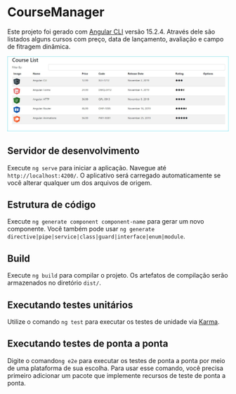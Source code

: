 # CourseManager

Este projeto foi gerado com [Angular CLI](https://github.com/angular/angular-cli) versão 15.2.4. Através dele são listados alguns cursos com preço, data de lançamento, avaliação e campo de fitragem dinâmica.   

![lista de cursos](src/assets/images/course-list.jpg)


## Servidor de desenvolvimento

Execute `ng serve` para iniciar a aplicação. Navegue até `http://localhost:4200/`. O aplicativo será carregado automaticamente se você alterar qualquer um dos arquivos de origem.

## Estrutura de código

Execute `ng generate component component-name` para gerar um novo componente. Você também pode usar `ng generate directive|pipe|service|class|guard|interface|enum|module`.

## Build

Execute `ng build` para compilar o projeto. Os artefatos de compilação serão armazenados no diretório `dist/`.

## Executando testes unitários

Utilize o comando `ng test` para executar os testes de unidade via [Karma](https://karma-runner.github.io).

## Executando testes de ponta a ponta

Digite o comando`ng e2e` para executar os testes de ponta a ponta por meio de uma plataforma de sua escolha. Para usar esse comando, você precisa primeiro adicionar um pacote que implemente recursos de teste de ponta a ponta.
